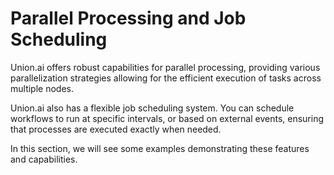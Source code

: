 # Parallel Processing and Job Scheduling

Union.ai offers robust capabilities for parallel processing, providing various parallelization 
strategies allowing for the efficient execution of tasks across multiple nodes. 

Union.ai also has a flexible job scheduling system. You can schedule workflows to run at 
specific intervals, or based on external events, ensuring that processes are executed exactly when needed.

In this section, we will see some examples demonstrating these features and capabilities.
